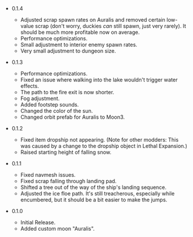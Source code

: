 - 0.1.4
  - Adjusted scrap spawn rates on Auralis and removed certain low-value scrap (don't worry, duckies _can_ still spawn, just very rarely). It should be much more profitable now on average.
  - Performance optimizations.
  - Small adjustment to interior enemy spawn rates.
  - Very small adjustment to dungeon size.

- 0.1.3
  - Performance optimizations.
  - Fixed an issue where walking into the lake wouldn't trigger water effects.
  - The path to the fire exit is now shorter.
  - Fog adjustment.
  - Added footstep sounds.
  - Changed the color of the sun.
  - Changed orbit prefab for Auralis to Moon3.

- 0.1.2
  - Fixed item dropship not appearing. (Note for other modders: This was caused by a change to the dropship object in Lethal Expansion.)
  - Raised starting height of falling snow.

- 0.1.1
  - Fixed navmesh issues.
  - Fixed scrap falling through landing pad.
  - Shifted a tree out of the way of the ship's landing sequence.
  - Adjusted the ice floe path. It's still treacherous, especially while encumbered, but it should be a bit easier to make the jumps.

- 0.1.0  
  - Initial Release.
  - Added custom moon "Auralis".